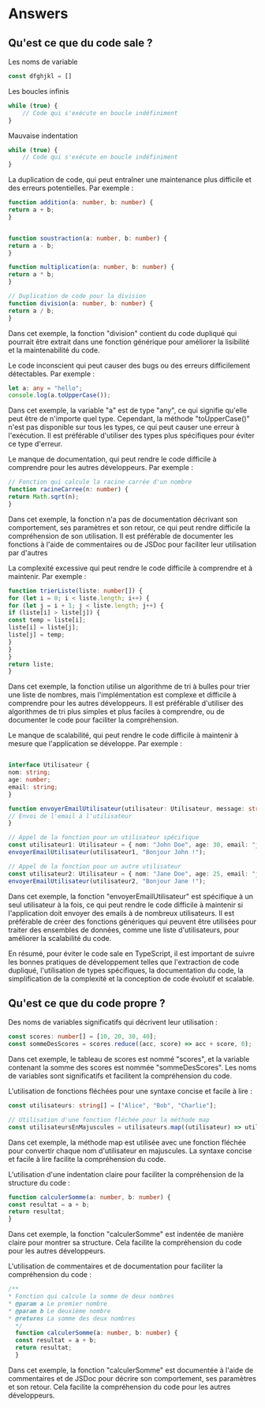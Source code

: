 # Answers

## Qu'est ce que du code sale ?
Les noms de variable
```ts
const dfghjkl = []
```

Les boucles infinis

```js
while (true) {
    // Code qui s'exécute en boucle indéfiniment
}
```

Mauvaise indentation

```js
while (true) {
    // Code qui s'exécute en boucle indéfiniment
}
```


La duplication de code, qui peut entraîner une maintenance plus difficile et des erreurs potentielles. Par exemple :
```ts
function addition(a: number, b: number) {
return a + b;
}


function soustraction(a: number, b: number) {
return a - b;
}

function multiplication(a: number, b: number) {
return a * b;
}

// Duplication de code pour la division
function division(a: number, b: number) {
return a / b;
}
```

Dans cet exemple, la fonction "division" contient du code dupliqué qui pourrait être extrait dans une fonction générique pour améliorer la lisibilité et la maintenabilité du code.

Le code inconscient qui peut causer des bugs ou des erreurs difficilement détectables. Par exemple :
```ts
let a: any = "hello";
console.log(a.toUpperCase());
```
Dans cet exemple, la variable "a" est de type "any", ce qui signifie qu'elle peut être de n'importe quel type. Cependant, la méthode "toUpperCase()" n'est pas disponible sur tous les types, ce qui peut causer une erreur à l'exécution. Il est préférable d'utiliser des types plus spécifiques pour éviter ce type d'erreur.

Le manque de documentation, qui peut rendre le code difficile à comprendre pour les autres développeurs. Par exemple :
```ts
// Fonction qui calcule la racine carrée d'un nombre
function racineCarree(n: number) {
return Math.sqrt(n);
}
```
Dans cet exemple, la fonction n'a pas de documentation décrivant son comportement, ses paramètres et son retour, ce qui peut rendre difficile la compréhension de son utilisation. Il est préférable de documenter les fonctions à l'aide de commentaires ou de JSDoc pour faciliter leur utilisation par d'autres

La complexité excessive qui peut rendre le code difficile à comprendre et à maintenir. Par exemple :
```ts
function trierListe(liste: number[]) {
for (let i = 0; i < liste.length; i++) {
for (let j = i + 1; j < liste.length; j++) {
if (liste[i] > liste[j]) {
const temp = liste[i];
liste[i] = liste[j];
liste[j] = temp;
}
}
}
return liste;
}
```
Dans cet exemple, la fonction utilise un algorithme de tri à bulles pour trier une liste de nombres, mais l'implémentation est complexe et difficile à comprendre pour les autres développeurs. Il est préférable d'utiliser des algorithmes de tri plus simples et plus faciles à comprendre, ou de documenter le code pour faciliter la compréhension.

Le manque de scalabilité, qui peut rendre le code difficile à maintenir à mesure que l'application se développe. Par exemple :
```ts

interface Utilisateur {
nom: string;
age: number;
email: string;
}

function envoyerEmailUtilisateur(utilisateur: Utilisateur, message: string) {
// Envoi de l'email à l'utilisateur
}

// Appel de la fonction pour un utilisateur spécifique
const utilisateur1: Utilisateur = { nom: "John Doe", age: 30, email: "john.doe@example.com" };
envoyerEmailUtilisateur(utilisateur1, "Bonjour John !");

// Appel de la fonction pour un autre utilisateur
const utilisateur2: Utilisateur = { nom: "Jane Doe", age: 25, email: "jane.doe@example.com" };
envoyerEmailUtilisateur(utilisateur2, "Bonjour Jane !");
```
Dans cet exemple, la fonction "envoyerEmailUtilisateur" est spécifique à un seul utilisateur à la fois, ce qui peut rendre le code difficile à maintenir si l'application doit envoyer des emails à de nombreux utilisateurs. Il est préférable de créer des fonctions génériques qui peuvent être utilisées pour traiter des ensembles de données, comme une liste d'utilisateurs, pour améliorer la scalabilité du code.

En résumé, pour éviter le code sale en TypeScript, il est important de suivre les bonnes pratiques de développement telles que l'extraction de code dupliqué, l'utilisation de types spécifiques, la documentation du code, la simplification de la complexité et la conception de code évolutif et scalable.


## Qu'est ce que du code propre ?
Des noms de variables significatifs qui décrivent leur utilisation :
```ts
const scores: number[] = [10, 20, 30, 40];
const sommeDesScores = scores.reduce((acc, score) => acc + score, 0);
```
Dans cet exemple, le tableau de scores est nommé "scores", et la variable contenant la somme des scores est nommée "sommeDesScores". Les noms de variables sont significatifs et facilitent la compréhension du code.

L'utilisation de fonctions fléchées pour une syntaxe concise et facile à lire :
```ts
const utilisateurs: string[] = ["Alice", "Bob", "Charlie"];

// Utilisation d'une fonction fléchée pour la méthode map
const utilisateursEnMajuscules = utilisateurs.map((utilisateur) => utilisateur.toUpperCase());
```
Dans cet exemple, la méthode map est utilisée avec une fonction fléchée pour convertir chaque nom d'utilisateur en majuscules. La syntaxe concise et facile à lire facilite la compréhension du code.

L'utilisation d'une indentation claire pour faciliter la compréhension de la structure du code :
```ts
function calculerSomme(a: number, b: number) {
const resultat = a + b;
return resultat;
}
```
Dans cet exemple, la fonction "calculerSomme" est indentée de manière claire pour montrer sa structure. Cela facilite la compréhension du code pour les autres développeurs.

L'utilisation de commentaires et de documentation pour faciliter la compréhension du code :
```ts
/**
* Fonction qui calcule la somme de deux nombres
* @param a Le premier nombre
* @param b Le deuxième nombre
* @returns La somme des deux nombres
  */
  function calculerSomme(a: number, b: number) {
  const resultat = a + b;
  return resultat;
  }
  ```
  Dans cet exemple, la fonction "calculerSomme" est documentée à l'aide de commentaires et de JSDoc pour décrire son comportement, ses paramètres et son retour. Cela facilite la compréhension du code pour les autres développeurs.

